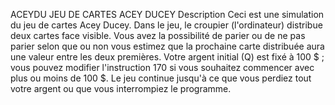 ACEYDU JEU DE CARTES ACEY DUCEY 
Description 
Ceci est une simulation du jeu de cartes Acey Ducey. Dans le 
jeu, le croupier (l'ordinateur) distribue deux cartes face visible. 
Vous avez la possibilité de parier ou de ne pas parier selon que 
ou non vous estimez que la prochaine carte distribuée aura une valeur entre 
les deux premières. 
Votre argent initial (Q) est fixé à 100 $ ; vous pouvez modifier l'instruction 
170 si vous souhaitez commencer avec plus ou moins de 100 $. Le 
jeu continue jusqu'à ce que vous perdiez tout votre argent ou que vous interrompiez 
le programme.